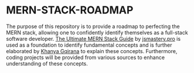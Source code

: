 # MERN-STACK-ROADMAP 
The purpose of this repository is to provide a roadmap to perfecting the MERN stack, allowing one to confidently identify themselves as a full-stack software developer. [The Ultimate MERN Stack Guide](https://github.com/k-gqirana/MERN-STACK-ROADMAP/main/Mern-Guide.pdf) by [jsmastery.pro](https://www.jsmastery.pro/?discount=guide) is used as a foundation to identify fundamental concepts and is further elaborated by [Khanya Gqirana](https://khanya-dev.onrender.com/) to explain these concepts. Furthermore, coding projects will be provided from various sources to enhance understanding of these concepts.

